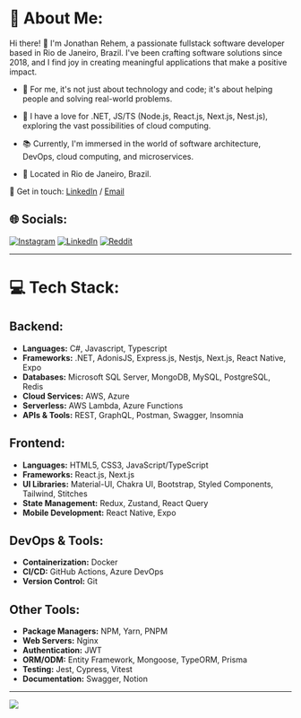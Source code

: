 # 💫 About Me:

Hi there! 👋 I'm Jonathan Rehem, a passionate fullstack software developer based in Rio de Janeiro, Brazil. I've been crafting software solutions since 2018, and I find joy in creating meaningful applications that make a positive impact.

- 🚀 For me, it's not just about technology and code; it's about helping people and solving real-world problems.
- 💜 I have a love for .NET, JS/TS (Node.js, React.js, Next.js, Nest.js), exploring the vast possibilities of cloud computing.

- 📚 Currently, I'm immersed in the world of software architecture, DevOps, cloud computing, and microservices.
- 📍 Located in Rio de Janeiro, Brazil.

💬 Get in touch:
[LinkedIn](https://www.linkedin.com/in/jonathan-rehem/) / [Email](mailto:jonathan.de.oliveira@live.com)

## 🌐 Socials:
[![Instagram](https://img.shields.io/badge/Instagram-%23E4405F.svg?logo=Instagram&logoColor=white)](https://www.instagram.com/jonathan.o.rehem/) [![LinkedIn](https://img.shields.io/badge/LinkedIn-%230077B5.svg?logo=linkedin&logoColor=white)](https://www.linkedin.com/in/jonathan-rehem/) [![Reddit](https://img.shields.io/badge/Reddit-%23FF4500.svg?logo=Reddit&logoColor=white)](https://reddit.com/user/90srehem) 
___
# 💻 Tech Stack:

## Backend:
- **Languages:** C#, Javascript, Typescript
- **Frameworks:** .NET, AdonisJS, Express.js, Nestjs, Next.js, React Native, Expo
- **Databases:** Microsoft SQL Server, MongoDB, MySQL, PostgreSQL, Redis
- **Cloud Services:** AWS, Azure
- **Serverless:** AWS Lambda, Azure Functions
- **APIs & Tools:** REST, GraphQL, Postman, Swagger, Insomnia

## Frontend:
- **Languages:** HTML5, CSS3, JavaScript/TypeScript
- **Frameworks:** React.js, Next.js
- **UI Libraries:** Material-UI, Chakra UI, Bootstrap, Styled Components, Tailwind, Stitches
- **State Management:** Redux, Zustand, React Query
- **Mobile Development:** React Native, Expo

## DevOps & Tools:
- **Containerization:** Docker
- **CI/CD:** GitHub Actions, Azure DevOps
- **Version Control:** Git

## Other Tools:
- **Package Managers:** NPM, Yarn, PNPM
- **Web Servers:** Nginx
- **Authentication:** JWT
- **ORM/ODM:** Entity Framework, Mongoose, TypeORM, Prisma
- **Testing:** Jest, Cypress, Vitest
- **Documentation:** Swagger, Notion

---
[![](https://visitcount.itsvg.in/api?id=90sRehem&icon=0&color=0)](https://visitcount.itsvg.in)
